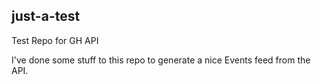 just-a-test
-----------

Test Repo for GH API

I've done some stuff to this repo to generate a nice Events feed from the API.
